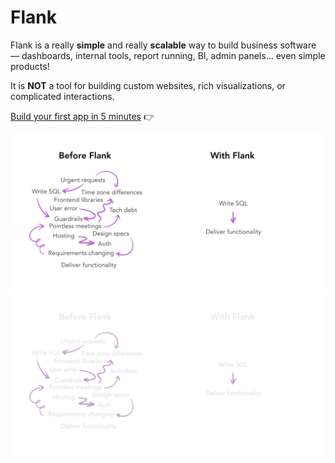 # Flank

Flank is a really **simple** and really **scalable** way to build business software — dashboards, internal tools, report running, BI, admin panels... even simple products!

It is **NOT** a tool for building custom websites, rich visualizations, or complicated interactions.

[Build your first app in 5 minutes](quickstarts/jupyter-fastapi.md) 👉

![Outflank](assets/outflank.svg#only-light)
![Outflank](assets/outflank-dark.svg#only-dark)

